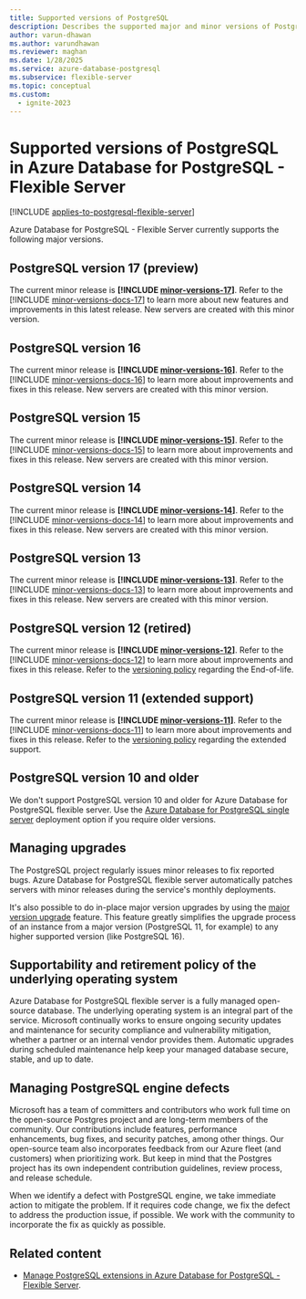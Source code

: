 ```yaml
---
title: Supported versions of PostgreSQL
description: Describes the supported major and minor versions of PostgreSQL in Azure Database for PostgreSQL - Flexible Server.
author: varun-dhawan
ms.author: varundhawan
ms.reviewer: maghan
ms.date: 1/28/2025
ms.service: azure-database-postgresql
ms.subservice: flexible-server
ms.topic: conceptual
ms.custom:
  - ignite-2023
---
```


# Supported versions of PostgreSQL in Azure Database for PostgreSQL - Flexible Server

[!INCLUDE [applies-to-postgresql-flexible-server](~/reusable-content/ce-skilling/azure/includes/postgresql/includes/applies-to-postgresql-flexible-server.md)]

Azure Database for PostgreSQL - Flexible Server currently supports the following major versions.

## PostgreSQL version 17 (preview)

The current minor release is **[!INCLUDE [minor-versions-17](includes/minor-version-17.md)]**. Refer to the [!INCLUDE [minor-versions-docs-17](includes/minor-version-docs-17.md)] to learn more about new features and improvements in this latest release. New servers are created with this minor version. 

## PostgreSQL version 16

The current minor release is **[!INCLUDE [minor-versions-16](includes/minor-version-16.md)]**. Refer to the [!INCLUDE [minor-versions-docs-16](includes/minor-version-docs-16.md)] to learn more about improvements and fixes in this release. New servers are created with this minor version. 

## PostgreSQL version 15

The current minor release is **[!INCLUDE [minor-versions-15](includes/minor-version-15.md)]**. Refer to the [!INCLUDE [minor-versions-docs-15](includes/minor-version-docs-15.md)] to learn more about improvements and fixes in this release. New servers are created with this minor version. 

## PostgreSQL version 14

The current minor release is **[!INCLUDE [minor-versions-14](includes/minor-version-14.md)]**. Refer to the [!INCLUDE [minor-versions-docs-14](includes/minor-version-docs-14.md)] to learn more about improvements and fixes in this release. New servers are created with this minor version.

## PostgreSQL version 13

The current minor release is **[!INCLUDE [minor-versions-13](includes/minor-version-13.md)]**. Refer to the [!INCLUDE [minor-versions-docs-13](includes/minor-version-docs-13.md)] to learn more about improvements and fixes in this release. New servers are created with this minor version. 

## PostgreSQL version 12 (retired)

The current minor release is **[!INCLUDE [minor-versions-12](includes/minor-version-12.md)]**. Refer to the [!INCLUDE [minor-versions-docs-12](includes/minor-version-docs-12.md)] to learn more about improvements and fixes in this release. Refer to the [versioning policy](./concepts-version-policy.md#postgresql-12-support) regarding the End-of-life.

## PostgreSQL version 11 (extended support)

The current minor release is **[!INCLUDE [minor-versions-11](includes/minor-version-11.md)]**. Refer to the [!INCLUDE [minor-versions-docs-11](includes/minor-version-docs-11.md)] to learn more about improvements and fixes in this release. Refer to the [versioning policy](./concepts-version-policy.md#postgresql-11-support) regarding the extended support.

## PostgreSQL version 10 and older

We don't support PostgreSQL version 10 and older for Azure Database for PostgreSQL flexible server. Use the [Azure Database for PostgreSQL single server](../concepts-supported-versions.md) deployment option if you require older versions.

## Managing upgrades

The PostgreSQL project regularly issues minor releases to fix reported bugs. Azure Database for PostgreSQL flexible server automatically patches servers with minor releases during the service's monthly deployments.

It's also possible to do in-place major version upgrades by using the [major version upgrade](concepts-major-version-upgrade.md) feature. This feature greatly simplifies the upgrade process of an instance from a major version (PostgreSQL 11, for example) to any higher supported version (like PostgreSQL 16).

## Supportability and retirement policy of the underlying operating system

Azure Database for PostgreSQL flexible server is a fully managed open-source database. The underlying operating system is an integral part of the service. Microsoft continually works to ensure ongoing security updates and maintenance for security compliance and vulnerability mitigation, whether a partner or an internal vendor provides them. Automatic upgrades during scheduled maintenance help keep your managed database secure, stable, and up to date.

## Managing PostgreSQL engine defects

Microsoft has a team of committers and contributors who work full time on the open-source Postgres project and are long-term members of the community. Our contributions include features, performance enhancements, bug fixes, and security patches, among other things. Our open-source team also incorporates feedback from our Azure fleet (and customers) when prioritizing work. But keep in mind that the Postgres project has its own independent contribution guidelines, review process, and release schedule.

When we identify a defect with PostgreSQL engine, we take immediate action to mitigate the problem. If it requires code change, we fix the defect to address the production issue, if possible. We work with the community to incorporate the fix as quickly as possible.

## Related content

- [Manage PostgreSQL extensions in Azure Database for PostgreSQL - Flexible Server](../extensions/how-to-allow-extensions.md).
